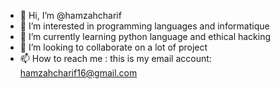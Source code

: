 - 👋 Hi, I’m @hamzahcharif
- 👀 I’m interested in programming languages and informatique 
- 🌱 I’m currently learning python language and ethical hacking
- 💞️ I’m looking to collaborate on a lot of project
- 📫 How to reach me : this is my email account: hamzahcharif16@gmail.com

<!---
hamzahcharif/hamzahcharif is a ✨ special ✨ repository because its `README.md` (this file) appears on your GitHub profile.
You can click the Preview link to take a look at your changes.
--->
